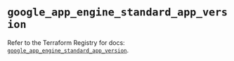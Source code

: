 # `google_app_engine_standard_app_version`

Refer to the Terraform Registry for docs: [`google_app_engine_standard_app_version`](https://registry.terraform.io/providers/hashicorp/google/5.43.1/docs/resources/app_engine_standard_app_version).
